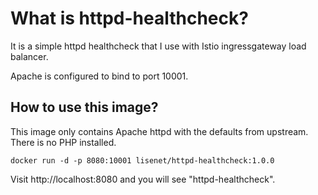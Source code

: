 # What is httpd-healthcheck?

It is a simple httpd healthcheck that I use with Istio ingressgateway load balancer.

Apache is configured to bind to port 10001.

## How to use this image?

This image only contains Apache httpd with the defaults from upstream. There is no PHP installed.
```
docker run -d -p 8080:10001 lisenet/httpd-healthcheck:1.0.0
```

Visit http://localhost:8080 and you will see "httpd-healthcheck".
